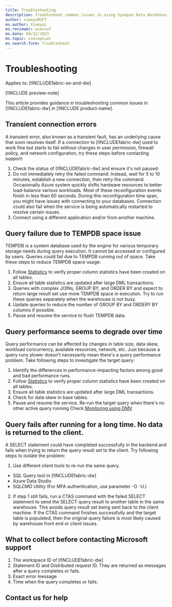```yaml
---
title: Troubleshooting
description: Troubleshoot common issues in using Synapse Data Warehouse in Microsoft Fabric.
author: xiaoyuMSFT
ms.author: XiaoyuL
ms.reviewer: wiassaf
ms.date: 04/22/2023
ms.topic: conceptual
ms.search.form: Troubleshoot
---
```


# Troubleshooting

Applies to: [!INCLUDEfabric-se-and-dw]

[!INCLUDE preview-note]

This article provides guidance in troubleshooting common issues in [!INCLUDEfabric-dw] in [!INCLUDE product-name]. 

## Transient connection errors
A transient error, also known as a transient fault, has an underlying cause that soon resolves itself.  If a connection to [!INCLUDEfabric-dw] used to work fine but starts to fail without changes in user permission, firewall policy, and network configuration, try these steps before contacting support:
1. Check the status of [!INCLUDEfabric-dw] and ensure it's not paused.
1. Do not immediately retry the failed command. Instead, wait for 5 to 10 minutes, establish a new connection, then retry the command.  Occasionally Azure system quickly shifts hardware resources to better load-balance various workloads.  Most of these reconfiguration events finish in less than 60 seconds. During this reconfiguration time span, you might have issues with connecting to your databases. Connection could also fail when the service is being automatically restarted to resolve certain issues.  
1. Connect using a different application and/or from another machine.

## Query failure due to TEMPDB space issue
TEMPDB is a system database used by the engine for various temporary storage needs during query execution. It cannot be accessed or configured by users. Queries could fail due to TEMPDB running out of space. Take these steps to reduce TEMPDB space usage:

1. Follow [Statistics](statistics.md) to verify proper column statistics have been created on all tables. 
2. Ensure all table statistics are updated after large DML transactions.
3. Queries with complex JOINs, GROUP BY, and ORDER BY and expect to return large result set use more TEMPDB space in execution. Try to run these queries separately when the warehouse is not busy.  
4. Update queries to reduce the number of GROUP BY and ORDERY BY columns if possible.
5. Pause and resume the service to flush TEMPDB data.


## Query performance seems to degrade over time
Query performance can be affected by changes in table size, data skew, workload concurrency, available resources, network, etc.  Just because a query runs slower doesn't necessarily mean there's a query performance problem.  Take following steps to investigate the target query:

1. Identify the differences in performance-impacting factors among good and bad performance runs. 
2. Follow [Statistics](statistics.md) to verify proper column statistics have been created on all tables. 
3. Ensure all table statistics are updated after large DML transactions.
4. Check for data skew in base tables.
5. Pause and resume the service.  Re-run the target query when there's no other active query running  Check [Monitoring using DMV](monitor-using-dmv.md). 

## Query fails after running for a long time.  No data is returned to the client.
A SELECT statement could have completed successfully in the backend and fails when trying to return the query result set to the client.  Try following steps to isolate the problem:

1. Use different client tools to re-run the same query.  
- SQL Query tool in [!INCLUDEfabric-dw]  
- Azure Data Studio
- SQLCMD Utility (For MFA authentication, use parameter -G -U.)  

2. If step 1 still fails, run a CTAS command with the failed SELECT statement to send the SELECT query result to another table in the same warehouse.  This avoids query result set being sent back to the client machine.  If the CTAS command finishes successfully and the target table is populated, then the original query failure is most likely caused by warehouse front end or client issues.

## What to collect before contacting Microsoft support
1. The workspace ID of [!INCLUDEfabric-dw]  
2. Statement ID and Distributed request ID.  They are returned as messages after a query completes or fails.
3. Exact error message
4. Time when the query completes or fails.

## Contact us for help

